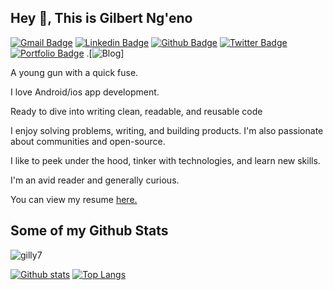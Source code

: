 ## Hey 👋, This is Gilbert Ng'eno
[![Gmail Badge](https://img.shields.io/badge/-ngenogilbert07@gmail.com-c14438?style=flat&logo=Gmail&logoColor=white&link=mailto:ngenogilbert07@gmail.com)](mailto:ngenogilbert07@gmail.com) 
[![Linkedin Badge](https://img.shields.io/badge/-gilbertngenob4290b143-0072b1?style=flat&logo=Linkedin&logoColor=white&link=https://www.linkedin.com/in/gilbertngenob4290b143/)](https://www.linkedin.com/in/gilbertngenob4290b143/) [![Github Badge](https://img.shields.io/badge/-gilly7-grey?style=flat&logo=github&logoColor=white&link=https://github.com/gilly7/)](https://www.github.com/gilly7/) [![Twitter Badge](https://img.shields.io/badge/-gilbert4_real-00acee?style=flat&logo=twitter&logoColor=white&link=https://twitter.com/gilbert4_real/)](https://www.twitter.com/gilbert4_real/) [![Portfolio Badge](https://img.shields.io/badge/portfolio-web-blue?style=flat&link=ngeno.netlify.app/)](ngeno.netlify.app/) .[![Blog](https://ngeno.hashnode.dev/)]

<p align='left'>A young gun with a quick fuse.

I love Android/ios app development.

Ready to dive into writing clean, readable, and reusable code

I enjoy solving problems, writing, and building products. I'm also passionate about communities and open-source.

I like to peek under the hood, tinker with technologies, and learn new skills.

I'm an avid reader and generally curious.</p><p align='left'> You can view my resume <a href='https://drive.google.com/file/d/1grY3mvElXn4gPpOwgcOWf4GBEmP1r7wo/view?usp=sharing ' target=_blank><u>here</u>.</a></p>
## Some of my Github Stats
<p align=left> <img src=https://komarev.com/ghpvc/?username=gilly7 alt=gilly7 /> </p>

[![Github stats](https://github-readme-stats.vercel.app/api?username=gilly7&show_icons=true&include_all_commits=true)](https://github.com/gilly7/github-readme-stats)
[![Top Langs](https://github-readme-stats.vercel.app/api/top-langs/?username=gilly7&layout=compact)](https://github.com/gilly7/github-readme-stats)

<!--
**gilly7/gilly7** is a ✨ _special_ ✨ repository because its `README.md` (this file) appears on your GitHub profile.

Here are some ideas to get you started:

- 🔭 I’m currently working on ...
- 🌱 I’m currently learning ...
- 👯 I’m looking to collaborate on ...
- 🤔 I’m looking for help with ...
- 💬 Ask me about ...
- 📫 How to reach me: ...
- 😄 Pronouns: ...
- ⚡ Fun fact: ...
-->
